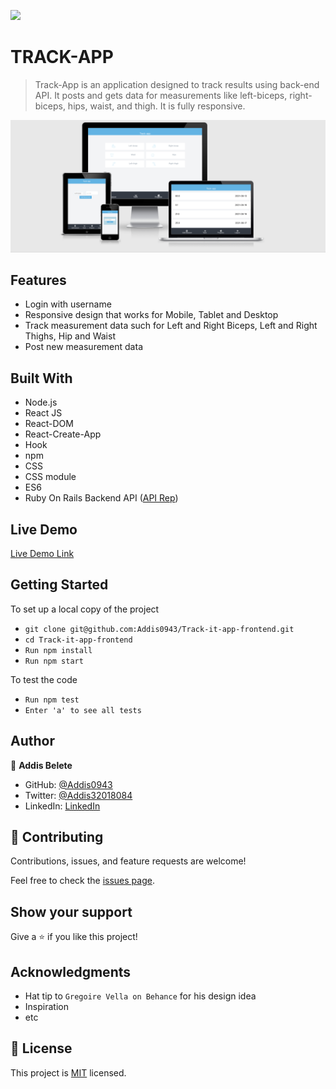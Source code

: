 ![](https://img.shields.io/badge/Microverse-blueviolet)

# TRACK-APP

> Track-App is an application designed to track results using back-end API. It posts and gets data for measurements like left-biceps, right-biceps, hips, waist, and thigh. It is fully responsive.

![screenshot](src/Assets/app5.png)

## Features

- Login with username
- Responsive design that works for Mobile, Tablet and Desktop
- Track measurement data such for Left and Right Biceps, Left and Right Thighs, Hip and Waist
- Post new measurement data

## Built With

- Node.js
- React JS
- React-DOM
- React-Create-App
- Hook
- npm
- CSS
- CSS module
- ES6
- Ruby On Rails Backend API ([API Rep](git@github.com:Addis0943/track-it-api.git))

## Live Demo

[Live Demo Link](https://addis-tracking-app.herokuapp.com/)

## Getting Started

To set up a local copy of the project

- `git clone git@github.com:Addis0943/Track-it-app-frontend.git `
- `cd Track-it-app-frontend`
- `Run npm install`
- `Run npm start`

To test the code

- `Run npm test`
- `Enter 'a' to see all tests `

## Author

👤 **Addis Belete**

- GitHub: [@Addis0943](https://github.com/Addis0943)
- Twitter: [@Addis32018084](https://twitter.com/Addis32018084)
- LinkedIn: [LinkedIn](https://www.linkedin.com/in/addis-belete-134b98191/)

## 🤝 Contributing

Contributions, issues, and feature requests are welcome!

Feel free to check the [issues page](../../issues/).

## Show your support

Give a ⭐️ if you like this project!

## Acknowledgments

- Hat tip to `Gregoire Vella on Behance` for his design idea
- Inspiration
- etc

## 📝 License

This project is [MIT](./MIT.md) licensed.
